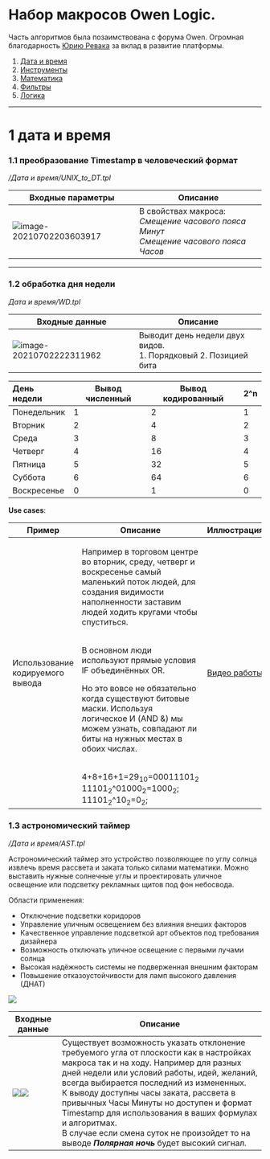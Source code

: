 # Набор макросов Owen Logic.

Часть алгоритмов была позаимствована с форума Owen.
Огромная благодарность [Юрию Ревака]() за вклад в развитие платформы.

1. [Дата и время](#p1.1) 
2. [Инструменты]()
3. [Математика]()
4. [Фильтры]()
5. [Логика]()

<hr>

# 1 **дата и время** <a name="p1.1"></a>

### 1.1 преобразование **Timestamp** в человеческий формат 

*/Дата и время/UNIX_to_DT.tpl*

| Входные параметры                                            | Описание                                                     |
| ------------------------------------------------------------ | ------------------------------------------------------------ |
| <img src="https://sun9-10.userapi.com/impg/OZEWVjS0d7mSCjHkYliBUy1bOXABaUWLE2LnCg/yKGxxJ0TNFU.jpg?size=290x241&quality=96&sign=7756fb49e9e8b83122149d553f02a6a7&type=album" alt="image-20210702203603917"  /> | В свойствах макроса:<br />*Смещение часового пояса Минут*<br />*Смещение часового пояса Часов* |

<hr>

### 1.2 обработка дня недели<a name="p1.2"></a>

*Дата и время/WD.tpl*



| Входные данные                                               | Описание                                                     |
| ------------------------------------------------------------ | ------------------------------------------------------------ |
| ![image-20210702222311962](https://sun9-55.userapi.com/impg/ELiuK8S3igZpgiDSULMumgyng2PI0AMNRZLJ7g/8sUv4oqOHM4.jpg?size=411x129&quality=96&sign=b4b9f519d730cf095b90bdba8e9939aa&type=album) | Выводит день недели двух видов.<br />1. Порядковый 2. Позицией бита |

| День недели | Вывод численный | Вывод кодированный | 2^n  |
| :---------- | --------------- | ------------------ | ---- |
| Понедельник | 1               | 2                  | 1    |
| Вторник     | 2               | 4                  | 2    |
| Среда       | 3               | 8                  | 3    |
| Четверг     | 4               | 16                 | 4    |
| Пятница     | 5               | 32                 | 5    |
| Суббота     | 6               | 64                 | 6    |
| Воскресенье | 0               | 1                  | 0    |

**Use cases**:

| Пример                           | Описание                                                     | Иллюстрация                                             |
| -------------------------------- | ------------------------------------------------------------ | ------------------------------------------------------- |
| Использование кодируемого вывода | <P>Например в торговом центре во вторник, среду, четверг и воскресенье самый маленький поток людей, для создания видимости наполненности заставим людей ходить кругами чтобы спуститься.</P><br />В основном люди используют прямые условия IF объединённых OR.</p><P> Но это вовсе не обязательно когда существуют битовые маски. Используя логическое И (AND &) мы можем узнать, совпадают ли биты на нужных местах в обоих числах.</P><br>4+8+16+1=29<sub>10</sub>=00011101<sub>2</sub>    11101<sub>2</sub>^01000<sub>2</sub>=1000<sub>2</sub>; 11101<sub>2</sub>^10<sub>2</sub>=0<sub>2</sub>; | [Видео работы](https://vk.com/video197651328_456239541) |



### 1.3 астрономический таймер<a name="p1.3"></a>

*/Дата и время/AST.tpl*

Астрономический таймер это устройство позволяющее по углу солнца извлечь время рассвета и заката только силами математики.
Можно выставить нужные солнечные углы и проектировать уличное освещение или подсветку рекламных щитов под фон небосвода.

Области применения:

- Отключение подсветки коридоров
- Управление уличным освещением без влияния внеших факторов
- Качественное управление подсветкой арт объектов под требования дизайнера
- Возможность отключать уличное освещение с первыми лучами солнца
- Высокая надёжность системы не подверженная внешним факторам
- Повышение отказоустойчивости для ламп высокого давления (ДНАТ)

![](https://sun9-33.userapi.com/impg/kBC-eY7AMH3nmTe8ryi1KIqolmR4qI1X-oMaAw/6eF1D2Z7Bnc.jpg?size=1459x897&quality=96&sign=041d6b7ad6578752992173de505e4339&type=album)

| Входные данные                                               | Описание                                                     |
| ------------------------------------------------------------ | ------------------------------------------------------------ |
| ![](https://sun9-8.userapi.com/impg/XQkU6yBqxaE1qKQVKbXuIGrQr1bRnzH_PkqGdA/rc1GBuRlL-Y.jpg?size=350x190&quality=96&sign=576925d031824cf1c6a5b80f6393fb8f&type=album)![](https://sun9-70.userapi.com/impg/bnQUpVrewTsetUHLJkONlxZlMw-L4dB2Drk-4g/FmGJCY3IYm0.jpg?size=280x164&quality=96&sign=30cc1bc96beb8faa2070dae66797617d&type=album) | Существует возможность указать отклонение требуемого угла от плоскости как в настройках макроса так и на ходу. Например для разных дней недели или условий работы, идей, желаний, всегда выбирается последний из измененных.<br />К выводу доступны часы заката, рассвета в привычных Часы Минуты но доступен и формат Timestamp для использования в ваших формулах и алгоритмах.<br />В случае если смена суток не произойдет то на выводе ***Полярная ночь*** будет высокий сигнал. |



